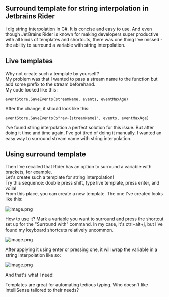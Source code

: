 ## Surround template for string interpolation in Jetbrains Rider

I dig string interpolation in C#. It is concise and easy to use. 
And even though JetBrains Rider is known for making developers super productive with all kinds of templates and shortcuts, there was one thing I've missed - the ability to surround a variable with string interpolation.

## Live templates
Why not create such a template by yourself?  
My problem was that I wanted to pass a stream name to the function but add some prefix to the stream beforehand.  
My code looked like this:
```
eventStore.SaveEvents(streamName, events, eventMaxAge)
```
After the change, it should look like this:
```
eventStore.SaveEvents($"rev-{streamName}", events, eventMaxAge)
```

I've found string interpolation a perfect solution for this issue. But after doing it time and time again, I've got tired of doing it manually. 
I wanted an easy way to surround stream name with string interpolation. 

## Using surround template

Then I've recalled that Rider has an option to surround a variable with brackets, for example.  
Let's create such a template for string interpolation!  
Try this sequence: double press shift, type live template, press enter, and voila!   
From this place, you can create a new template. 
The one I've created looks like this:


![image.png](https://cdn.hashnode.com/res/hashnode/image/upload/v1636722757930/N8__2TslK.png)

How to use it?
Mark a variable you want to surround and press the shortcut set up for the "Surround with" command. In my case, it's ctrl+alt+j, but I've found my keyboard shortcuts relatively uncommon.

![image.png](https://cdn.hashnode.com/res/hashnode/image/upload/v1636723286303/tusFYaCgT.png)


After applying it using enter or pressing one, it will wrap the variable in a string interpolation like so:


![image.png](https://cdn.hashnode.com/res/hashnode/image/upload/v1636723311812/1DfhR2AUo.png)

And that's what I need!


Templates are great for automating tedious typing. Who doesn't like IntelliSense tailored to their needs?